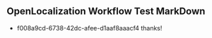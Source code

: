 ## OpenLocalization Workflow Test MarkDown
* f008a9cd-6738-42dc-afee-d1aaf8aaacf4 thanks!

<!--HONumber=Aug16_HO4-->


